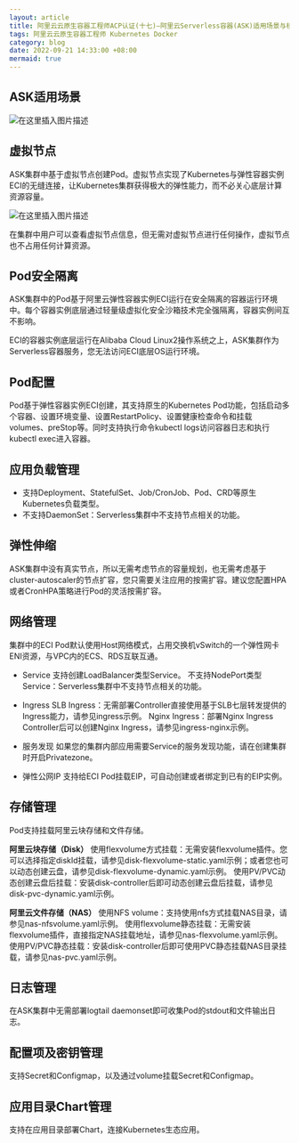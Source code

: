 ```yaml
---
layout: article
title: 阿里云云原生容器工程师ACP认证(十七)—阿里云Serverless容器(ASK)适用场景与核心功能
tags: 阿里云云原生容器工程师 Kubernetes Docker
category: blog
date: 2022-09-21 14:33:00 +08:00
mermaid: true
---
```

## ASK适用场景

![在这里插入图片描述](https://img-blog.csdnimg.cn/cebb59ff07b84b7388ff78c9f3a1ed8e.png)

## 虚拟节点
ASK集群中基于虚拟节点创建Pod。虚拟节点实现了Kubernetes与弹性容器实例ECI的无缝连接，让Kubernetes集群获得极大的弹性能力，而不必关心底层计算资源容量。

![在这里插入图片描述](https://img-blog.csdnimg.cn/17c0ed58cb1740c5953af195f7ed33f6.png)

在集群中用户可以查看虚拟节点信息，但无需对虚拟节点进行任何操作，虚拟节点也不占用任何计算资源。

## Pod安全隔离

ASK集群中的Pod基于阿里云弹性容器实例ECI运行在安全隔离的容器运行环境中。每个容器实例底层通过轻量级虚拟化安全沙箱技术完全强隔离，容器实例间互不影响。

ECI的容器实例底层运行在Alibaba Cloud Linux2操作系统之上，ASK集群作为Serverless容器服务，您无法访问ECI底层OS运行环境。

## Pod配置

Pod基于弹性容器实例ECI创建，其支持原生的Kubernetes Pod功能，包括启动多个容器、设置环境变量、设置RestartPolicy、设置健康检查命令和挂载volumes、preStop等。同时支持执行命令kubectl logs访问容器日志和执行kubectl exec进入容器。



## 应用负载管理

- 支持Deployment、StatefulSet、Job/CronJob、Pod、CRD等原生Kubernetes负载类型。
- 不支持DaemonSet：Serverless集群中不支持节点相关的功能。

## 弹性伸缩

ASK集群中没有真实节点，所以无需考虑节点的容量规划，也无需考虑基于cluster-autoscaler的节点扩容，您只需要关注应用的按需扩容。建议您配置HPA或者CronHPA策略进行Pod的灵活按需扩容。

## 网络管理

集群中的ECI Pod默认使用Host网络模式，占用交换机vSwitch的一个弹性网卡ENI资源，与VPC内的ECS、RDS互联互通。

- Service
支持创建LoadBalancer类型Service。
不支持NodePort类型Service：Serverless集群中不支持节点相关的功能。
- Ingress
SLB Ingress：无需部署Controller直接使用基于SLB七层转发提供的Ingress能力，请参见ingress示例。
Nginx Ingress：部署Nginx Ingress Controller后可以创建Nginx Ingress，请参见ingress-nginx示例。
- 服务发现
如果您的集群内部应用需要Service的服务发现功能，请在创建集群时开启Privatezone。

- 弹性公网IP
支持给ECI Pod挂载EIP，可自动创建或者绑定到已有的EIP实例。

## 存储管理

Pod支持挂载阿里云块存储和文件存储。

**阿里云块存储（Disk）**
使用flexvolume方式挂载：无需安装flexvolume插件。您可以选择指定diskId挂载，请参见disk-flexvolume-static.yaml示例；或者您也可以动态创建云盘，请参见disk-flexvolume-dynamic.yaml示例。
使用PV/PVC动态创建云盘后挂载：安装disk-controller后即可动态创建云盘后挂载，请参见disk-pvc-dynamic.yaml示例。

**阿里云文件存储（NAS）**
使用NFS volume：支持使用nfs方式挂载NAS目录，请参见nas-nfsvolume.yaml示例。
使用flexvolume静态挂载：无需安装flexvolume插件，直接指定NAS挂载地址，请参见nas-flexvolume.yaml示例。
使用PV/PVC静态挂载：安装disk-controller后即可使用PVC静态挂载NAS目录挂载，请参见nas-pvc.yaml示例。

## 日志管理

在ASK集群中无需部署logtail daemonset即可收集Pod的stdout和文件输出日志。

## 配置项及密钥管理

支持Secret和Configmap，以及通过volume挂载Secret和Configmap。

## 应用目录Chart管理

支持在应用目录部署Chart，连接Kubernetes生态应用。

